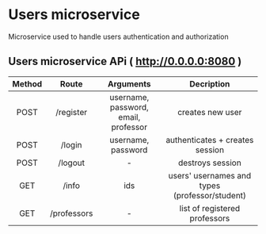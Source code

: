 # Users microservice
Microservice used to handle users authentication and authorization

## Users microservice APi ( http://0.0.0.0:8080 )
| Method | Route | Arguments | Decription 
| :---: | :---: | :---: | :---: |
| POST | /register | username, password, email, professor | creates new user |
| POST | /login | username, password | authenticates + creates session |
| POST | /logout | - | destroys session |
| GET | /info | ids | users' usernames and types (professor/student) |
| GET | /professors | - | list of registered professors |